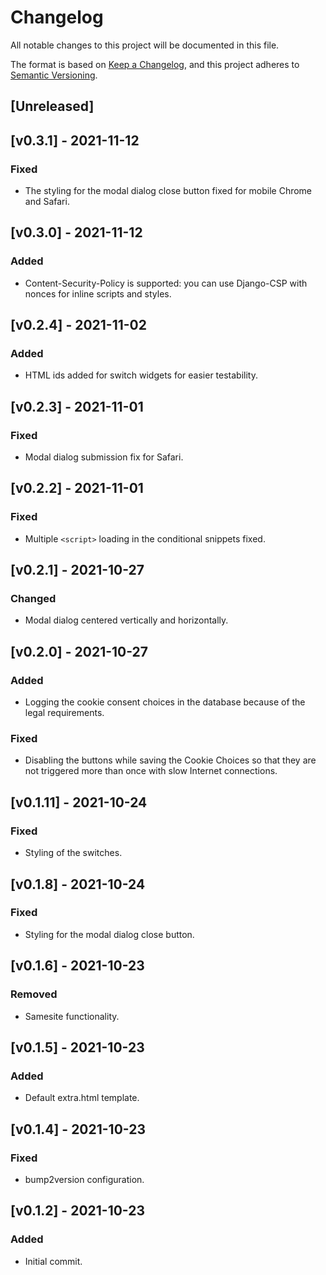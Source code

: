 Changelog
=========

All notable changes to this project will be documented in this file.

The format is based on [Keep a Changelog](https://keepachangelog.com/en/1.0.0/),
and this project adheres to [Semantic Versioning](https://semver.org/spec/v2.0.0.html).



[Unreleased]
------------

[v0.3.1] - 2021-11-12
------------------

### Fixed

- The styling for the modal dialog close button fixed for mobile Chrome and Safari.

[v0.3.0] - 2021-11-12
------------------

### Added

- Content-Security-Policy is supported: you can use Django-CSP with nonces for inline scripts and styles.

[v0.2.4] - 2021-11-02
------------------

### Added

- HTML ids added for switch widgets for easier testability.

[v0.2.3] - 2021-11-01
------------------

### Fixed

- Modal dialog submission fix for Safari.

[v0.2.2] - 2021-11-01
------------------

### Fixed

- Multiple `<script>` loading in the conditional snippets fixed.

[v0.2.1] - 2021-10-27
------------------

### Changed

- Modal dialog centered vertically and horizontally.

[v0.2.0] - 2021-10-27
------------------

### Added

- Logging the cookie consent choices in the database because of the legal requirements.

### Fixed

- Disabling the buttons while saving the Cookie Choices so that they are not triggered more than once with slow Internet connections.

[v0.1.11] - 2021-10-24
------------------

### Fixed

- Styling of the switches.

[v0.1.8] - 2021-10-24
------------------

### Fixed

- Styling for the modal dialog close button.

[v0.1.6] - 2021-10-23
------------------

### Removed

- Samesite functionality.

[v0.1.5] - 2021-10-23
------------------

### Added

- Default extra.html template.

[v0.1.4] - 2021-10-23
------------------

### Fixed

- bump2version configuration.

[v0.1.2] - 2021-10-23
------------------

### Added

- Initial commit.


<!--
### Added
### Changed
### Deprecated
### Removed
### Fixed
### Security
-->


